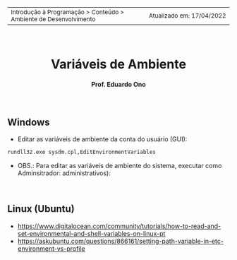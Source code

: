 <table>
<tr>
<td align="left" width="8000">
    <small>Introdução à Programação > Conteúdo > Ambiente de Desenvolvimento</small>
</td>
<td align="right">
    <small>Atualizado&nbsp;em:&nbsp;17/04/2022</small>
</td>
</tr>
</table>

<br>

<h1 align="center">
Variáveis de Ambiente
</h1>
<h4 align="center">
Prof. Eduardo Ono
</h4>

<br>

## Windows

* Editar as variáveis de ambiente da conta do usuário (GUI):

```ps
rundll32.exe sysdm.cpl,EditEnvironmentVariables
```

* OBS.: Para editar as variáveis de ambiente do sistema, executar como Adminsitrador: administrativos):

<br>

## Linux (Ubuntu)

* https://www.digitalocean.com/community/tutorials/how-to-read-and-set-environmental-and-shell-variables-on-linux-pt
* https://askubuntu.com/questions/866161/setting-path-variable-in-etc-environment-vs-profile

<br>
